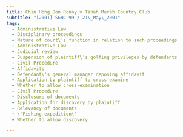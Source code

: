 ```yaml
---
title: Chin Hong Oon Ronny v Tanah Merah Country Club 
subtitle: "[2001] SGHC 99 / 21\_May\_2001"
tags:
  - Administrative Law
  - Disciplinary proceedings
  - Nature of court\'s function in relation to such proceedings
  - Administrative Law
  - Judicial review
  - Suspension of plaintiff\'s golfing privileges by defendants
  - Civil Procedure
  - Affidavits
  - Defendant\'s general manager deposing affidavit
  - Application by plaintiff to cross-examine
  - Whether to allow cross-examination
  - Civil Procedure
  - Disclosure of documents
  - Application for discovery by plaintiff
  - Relevancy of documents
  - \'Fishing expedition\'
  - Whether to allow discovery

---
```


